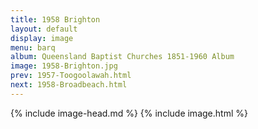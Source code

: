 ```yaml
---
title: 1958 Brighton
layout: default
display: image
menu: barq
album: Queensland Baptist Churches 1851-1960 Album
image: 1958-Brighton.jpg
prev: 1957-Toogoolawah.html
next: 1958-Broadbeach.html
---
```

{% include image-head.md %}
{% include image.html %}